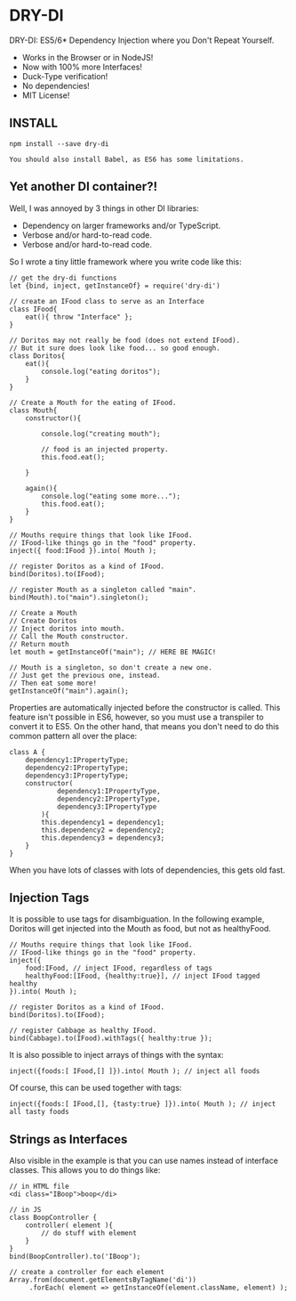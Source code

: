 # DRY-DI
DRY-DI: ES5/6* Dependency Injection where you Don't Repeat Yourself. 

- Works in the Browser or in NodeJS!
- Now with 100% more Interfaces!
- Duck-Type verification!
- No dependencies!
- MIT License!


## INSTALL

    npm install --save dry-di

    You should also install Babel, as ES6 has some limitations.


## Yet another DI container?!

Well, I was annoyed by 3 things in other DI libraries:
- Dependency on larger frameworks and/or TypeScript.
- Verbose and/or hard-to-read code.
- Verbose and/or hard-to-read code.

So I wrote a tiny little framework where you write code like this:

    // get the dry-di functions
    let {bind, inject, getInstanceOf} = require('dry-di')

    // create an IFood class to serve as an Interface
    class IFood{
        eat(){ throw "Interface" };
    }

    // Doritos may not really be food (does not extend IFood). 
    // But it sure does look like food... so good enough.
    class Doritos{
        eat(){
            console.log("eating doritos");
        }
    }

    // Create a Mouth for the eating of IFood.
    class Mouth{
        constructor(){
            
            console.log("creating mouth");
            
            // food is an injected property.
            this.food.eat(); 

        }

        again(){
            console.log("eating some more...");
            this.food.eat();
        }
    }

    // Mouths require things that look like IFood.
    // IFood-like things go in the "food" property.
    inject({ food:IFood }).into( Mouth ); 

    // register Doritos as a kind of IFood.
    bind(Doritos).to(IFood);

    // register Mouth as a singleton called "main".
    bind(Mouth).to("main").singleton(); 

    // Create a Mouth
    // Create Doritos
    // Inject doritos into mouth.
    // Call the Mouth constructor.
    // Return mouth
    let mouth = getInstanceOf("main"); // HERE BE MAGIC!         
    
    // Mouth is a singleton, so don't create a new one.
    // Just get the previous one, instead.
    // Then eat some more!
    getInstanceOf("main").again();  

Properties are automatically injected before the constructor is called. This feature isn't possible in ES6, however, so you must use a transpiler to convert it to ES5. On the other hand, that means you don't need to do this common pattern all over the place:

    class A {
        dependency1:IPropertyType;
        dependency2:IPropertyType;
        dependency3:IPropertyType;
        constructor( 
                dependency1:IPropertyType, 
                dependency2:IPropertyType, 
                dependency3:IPropertyType 
            ){
            this.dependency1 = dependency1;
            this.dependency2 = dependency2;
            this.dependency3 = dependency3;
        }
    }

When you have lots of classes with lots of dependencies, this gets old fast.

## Injection Tags
It is possible to use tags for disambiguation. In the following example, Doritos will get injected into the Mouth as food, but not as healthyFood.

    // Mouths require things that look like IFood.
    // IFood-like things go in the "food" property.
    inject({ 
        food:IFood, // inject IFood, regardless of tags
        healthyFood:[IFood, {healthy:true}], // inject IFood tagged healthy
    }).into( Mouth ); 

    // register Doritos as a kind of IFood.
    bind(Doritos).to(IFood);

    // register Cabbage as healthy IFood.
    bind(Cabbage).to(IFood).withTags({ healthy:true });

It is also possible to inject arrays of things with the syntax:

```inject({foods:[ IFood,[] ]}).into( Mouth ); // inject all foods```

Of course, this can be used together with tags:

```inject({foods:[ IFood,[], {tasty:true} ]}).into( Mouth ); // inject all tasty foods```

## Strings as Interfaces
Also visible in the example is that you can use names instead of interface classes.
This allows you to do things like:

    // in HTML file
    <di class="IBoop">boop</di> 

    // in JS
    class BoopController {
        controller( element ){
            // do stuff with element
        }
    }
    bind(BoopController).to('IBoop'); 

    // create a controller for each element
    Array.from(document.getElementsByTagName('di'))
         .forEach( element => getInstanceOf(element.className, element) );

